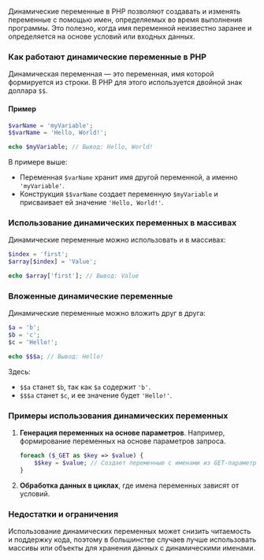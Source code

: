 Динамические переменные в PHP позволяют создавать и изменять переменные с помощью имен, определяемых во время выполнения программы. Это полезно, когда имя переменной неизвестно заранее и определяется на основе условий или входных данных.

### Как работают динамические переменные в PHP

Динамическая переменная — это переменная, имя которой формируется из строки. В PHP для этого используется двойной знак доллара `$$`.

#### Пример

```php
$varName = 'myVariable';
$$varName = 'Hello, World!';

echo $myVariable; // Вывод: Hello, World!
```

В примере выше:
- Переменная `$varName` хранит имя другой переменной, а именно `'myVariable'`.
- Конструкция `$$varName` создает переменную `$myVariable` и присваивает ей значение `'Hello, World!'`.

### Использование динамических переменных в массивах

Динамические переменные можно использовать и в массивах:

```php
$index = 'first';
$array[$index] = 'Value';

echo $array['first']; // Вывод: Value
```

### Вложенные динамические переменные

Динамические переменные можно вложить друг в друга:

```php
$a = 'b';
$b = 'c';
$c = 'Hello!';

echo $$$a; // Вывод: Hello!
```

Здесь:
- `$$a` станет `$b`, так как `$a` содержит `'b'`.
- `$$$a` станет `$c`, и ее значение будет `'Hello!'`.

### Примеры использования динамических переменных

1. **Генерация переменных на основе параметров**. Например, формирование переменных на основе параметров запроса.

    ```php
    foreach ($_GET as $key => $value) {
        $$key = $value; // Создает переменные с именами из GET-параметров
    }
    ```

2. **Обработка данных в циклах**, где имена переменных зависят от условий.

### Недостатки и ограничения

Использование динамических переменных может снизить читаемость и поддержку кода, поэтому в большинстве случаев лучше использовать массивы или объекты для хранения данных с динамическими именами.